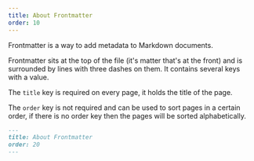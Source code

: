 ```yaml
---
title: About Frontmatter
order: 10
---
```


Frontmatter is a way to add metadata to Markdown documents.

Frontmatter sits at the top of the file (it's matter that's at the front) and is
surrounded by lines with three dashes on them. It contains several keys with a value. 

The `title` key is required on every page, it holds the title of the page. 

The `order` key is not required and can be used to sort pages in a certain order, if there is no order key then the pages will be sorted alphabetically.

```md
---
title: About Frontmatter
order: 20
---
```

<ReadMore list />
